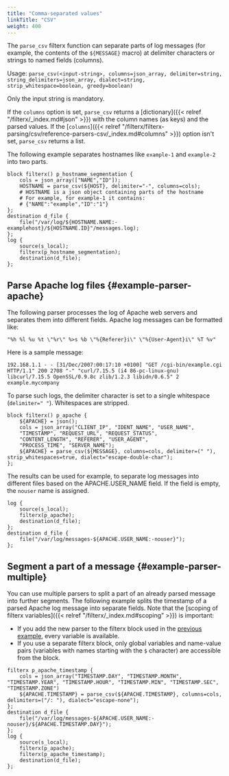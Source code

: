```yaml
---
title: "Comma-separated values"
linkTitle: "CSV"
weight: 400
---
```

<!-- This file is under the copyright of Axoflow, and licensed under Apache License 2.0, except for using the Axoflow and AxoSyslog trademarks. -->

The `parse_csv` filterx function can separate parts of log messages (for example, the contents of the `${MESSAGE}` macro) at delimiter characters or strings to named fields (columns).

Usage: `parse_csv(<input-string>, columns=json_array, delimiter=string, string_delimiters=json_array, dialect=string, strip_whitespace=boolean, greedy=boolean)`

Only the input string is mandatory.

If the `columns` option is set, `parse_csv` returns a [dictionary]({{< relref "/filterx/_index.md#json" >}}) with the column names (as keys) and the parsed values. If the [`columns`]({{< relref "/filterx/filterx-parsing/csv/reference-parsers-csv/_index.md#columns" >}}) option isn't set, `parse_csv` returns a list.

The following example separates hostnames like `example-1` and `example-2` into two parts.

```shell
block filterx() p_hostname_segmentation {
    cols = json_array(["NAME","ID"]);
    HOSTNAME = parse_csv(${HOST}, delimiter="-", columns=cols);
    # HOSTNAME is a json object containing parts of the hostname
    # For example, for example-1 it contains:
    # {"NAME":"example","ID":"1"}
};
destination d_file {
    file("/var/log/${HOSTNAME.NAME:-examplehost}/${HOSTNAME.ID}"/messages.log);
};
log {
    source(s_local);
    filterx(p_hostname_segmentation);
    destination(d_file);
};
```

## Parse Apache log files {#example-parser-apache}

The following parser processes the log of Apache web servers and separates them into different fields. Apache log messages can be formatted like:

```shell
"%h %l %u %t \"%r\" %>s %b \"%{Referer}i\" \"%{User-Agent}i\" %T %v"
```

Here is a sample message:

```shell
192.168.1.1 - - [31/Dec/2007:00:17:10 +0100] "GET /cgi-bin/example.cgi HTTP/1.1" 200 2708 "-" "curl/7.15.5 (i4 86-pc-linux-gnu) libcurl/7.15.5 OpenSSL/0.9.8c zlib/1.2.3 libidn/0.6.5" 2 example.mycompany
```

To parse such logs, the delimiter character is set to a single whitespace (`delimiter=" "`). Whitespaces are stripped.

```shell
block filterx() p_apache {
    ${APACHE} = json();
    cols = json_array("CLIENT_IP", "IDENT_NAME", "USER_NAME",
    "TIMESTAMP", "REQUEST_URL", "REQUEST_STATUS",
    "CONTENT_LENGTH", "REFERER", "USER_AGENT",
    "PROCESS_TIME", "SERVER_NAME");
    ${APACHE} = parse_csv(${MESSAGE}, columns=cols, delimiter=(" "), strip_whitespaces=true, dialect="escape-double-char");
};
```

The results can be used for example, to separate log messages into different files based on the APACHE.USER_NAME field. If the field is empty, the `nouser` name is assigned.

```shell
log {
    source(s_local);
    filterx(p_apache);
    destination(d_file);
};
destination d_file {
    file("/var/log/messages-${APACHE.USER_NAME:-nouser}");
};
```

## Segment a part of a message {#example-parser-multiple}

You can use multiple parsers to split a part of an already parsed message into further segments. The following example splits the timestamp of a parsed Apache log message into separate fields. Note that the [scoping of filterx variables]({{< relref "/filterx/_index.md#scoping" >}}) is important:

- If you add the new parser to the filterx block used in the [previous example](#example-parser-apache), every variable is available.
- If you use a separate filterx block, only global variables and name-value pairs (variables with names starting with the `$` character) are accessible from the block.

```shell
filterx p_apache_timestamp {
    cols = json_array("TIMESTAMP.DAY", "TIMESTAMP.MONTH", "TIMESTAMP.YEAR", "TIMESTAMP.HOUR", "TIMESTAMP.MIN", "TIMESTAMP.SEC", "TIMESTAMP.ZONE")
    ${APACHE.TIMESTAMP} = parse_csv(${APACHE.TIMESTAMP}, columns=cols, delimiters=("/: "), dialect="escape-none");
};
destination d_file {
    file("/var/log/messages-${APACHE.USER_NAME:-nouser}/${APACHE.TIMESTAMP.DAY}");
};
log {
    source(s_local);
    filterx(p_apache);
    filterx(p_apache_timestamp);
    destination(d_file);
};
```
